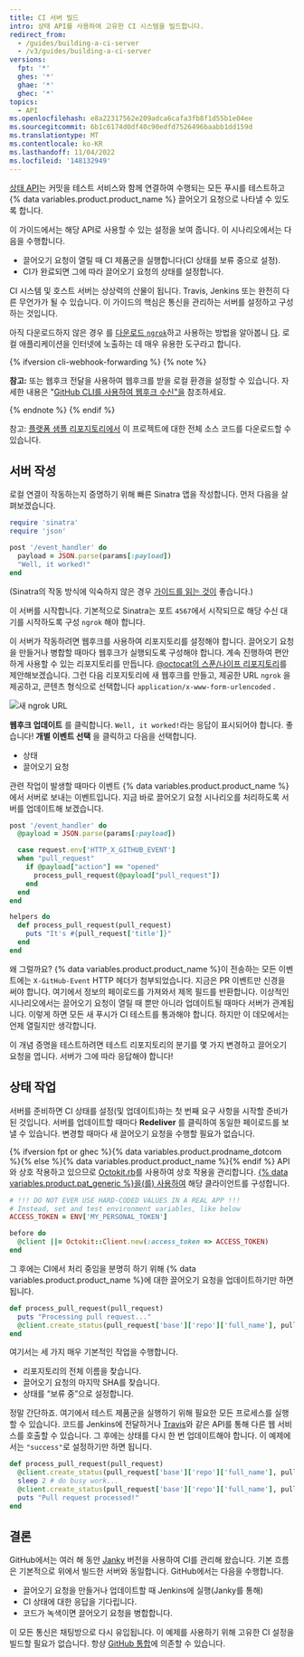 ```yaml
---
title: CI 서버 빌드
intro: 상태 API를 사용하여 고유한 CI 시스템을 빌드합니다.
redirect_from:
  - /guides/building-a-ci-server
  - /v3/guides/building-a-ci-server
versions:
  fpt: '*'
  ghes: '*'
  ghae: '*'
  ghec: '*'
topics:
  - API
ms.openlocfilehash: e8a22317562e209adca6cafa3fb8f1d55b1e04ee
ms.sourcegitcommit: 6b1c6174d0df40c90edfd7526496baabb1dd159d
ms.translationtype: MT
ms.contentlocale: ko-KR
ms.lasthandoff: 11/04/2022
ms.locfileid: '148132949'
---
```

[상태 API][status API]는 커밋을 테스트 서비스와 함께 연결하여 수행되는 모든 푸시를 테스트하고 {% data variables.product.product_name %} 끌어오기 요청으로 나타낼 수 있도록 합니다.

이 가이드에서는 해당 API로 사용할 수 있는 설정을 보여 줍니다.
이 시나리오에서는 다음을 수행합니다.

* 끌어오기 요청이 열릴 때 CI 제품군을 실행합니다(CI 상태를 보류 중으로 설정).
* CI가 완료되면 그에 따라 끌어오기 요청의 상태를 설정합니다.

CI 시스템 및 호스트 서버는 상상력의 산물이 됩니다. Travis, Jenkins 또는 완전히 다른 무언가가 될 수 있습니다. 이 가이드의 핵심은 통신을 관리하는 서버를 설정하고 구성하는 것입니다.

아직 다운로드하지 않은 경우 를 [다운로드 `ngrok`][ngrok]하고 사용하는 방법을 알아봅니 [다][using ngrok]. 로컬 애플리케이션을 인터넷에 노출하는 데 매우 유용한 도구라고 합니다.

{% ifversion cli-webhook-forwarding %} {% note %}

**참고:** 또는 웹후크 전달을 사용하여 웹후크를 받을 로컬 환경을 설정할 수 있습니다. 자세한 내용은 "[GitHub CLI를 사용하여 웹후크 수신"을](/developers/webhooks-and-events/webhooks/receiving-webhooks-with-the-github-cli) 참조하세요.

{% endnote %} {% endif %}

참고: [플랫폼 샘플 리포지토리에서][platform samples] 이 프로젝트에 대한 전체 소스 코드를 다운로드할 수 있습니다.

## 서버 작성

로컬 연결이 작동하는지 증명하기 위해 빠른 Sinatra 앱을 작성합니다.
먼저 다음을 살펴보겠습니다.

``` ruby
require 'sinatra'
require 'json'

post '/event_handler' do
  payload = JSON.parse(params[:payload])
  "Well, it worked!"
end
```

(Sinatra의 작동 방식에 익숙하지 않은 경우 [ 가이드를 읽는 것이][Sinatra] 좋습니다.)

이 서버를 시작합니다. 기본적으로 Sinatra는 포트 `4567`에서 시작되므로 해당 수신 대기를 시작하도록 구성 `ngrok` 해야 합니다.

이 서버가 작동하려면 웹후크를 사용하여 리포지토리를 설정해야 합니다.
끌어오기 요청을 만들거나 병합할 때마다 웹후크가 실행되도록 구성해야 합니다.
계속 진행하여 편안하게 사용할 수 있는 리포지토리를 만듭니다. [@octocat의 스푼/나이프 리포지토리](https://github.com/octocat/Spoon-Knife)를 제안해보겠습니다.
그런 다음 리포지토리에 새 웹후크를 만들고, 제공한 URL `ngrok` 을 제공하고, 콘텐츠 형식으로 선택합니다 `application/x-www-form-urlencoded` .

![새 ngrok URL](/assets/images/webhook_sample_url.png)

**웹후크 업데이트** 를 클릭합니다. `Well, it worked!`라는 응답이 표시되어야 합니다.
좋습니다! **개별 이벤트 선택** 을 클릭하고 다음을 선택합니다.

* 상태
* 끌어오기 요청

관련 작업이 발생할 때마다 이벤트 {% data variables.product.product_name %}에서 서버로 보내는 이벤트입니다. 지금 바로 끌어오기 요청 시나리오를 처리하도록 서버를 업데이트해 보겠습니다.

``` ruby
post '/event_handler' do
  @payload = JSON.parse(params[:payload])

  case request.env['HTTP_X_GITHUB_EVENT']
  when "pull_request"
    if @payload["action"] == "opened"
      process_pull_request(@payload["pull_request"])
    end
  end
end

helpers do
  def process_pull_request(pull_request)
    puts "It's #{pull_request['title']}"
  end
end
```

왜 그럴까요? {% data variables.product.product_name %}이 전송하는 모든 이벤트에는 `X-GitHub-Event` HTTP 헤더가 첨부되었습니다. 지금은 PR 이벤트만 신경을 써야 합니다. 여기에서 정보의 페이로드를 가져와서 제목 필드를 반환합니다. 이상적인 시나리오에서는 끌어오기 요청이 열릴 때 뿐만 아니라 업데이트될 때마다 서버가 관계됩니다. 이렇게 하면 모든 새 푸시가 CI 테스트를 통과해야 합니다.
하지만 이 데모에서는 언제 열릴지만 생각합니다.

이 개념 증명을 테스트하려면 테스트 리포지토리의 분기를 몇 가지 변경하고 끌어오기 요청을 엽니다. 서버가 그에 따라 응답해야 합니다!

## 상태 작업

서버를 준비하면 CI 상태를 설정(및 업데이트)하는 첫 번째 요구 사항을 시작할 준비가 된 것입니다. 서버를 업데이트할 때마다 **Redeliver** 를 클릭하여 동일한 페이로드를 보낼 수 있습니다. 변경할 때마다 새 끌어오기 요청을 수행할 필요가 없습니다.

{% ifversion fpt or ghec %}{% data variables.product.prodname_dotcom %}{% else %}{% data variables.product.product_name %}{% endif %} API와 상호 작용하고 있으므로 [Octokit.rb][octokit.rb]를 사용하여 상호 작용을 관리합니다. [{% data variables.product.pat_generic %}을(를) 사용하여][access token] 해당 클라이언트를 구성합니다.

``` ruby
# !!! DO NOT EVER USE HARD-CODED VALUES IN A REAL APP !!!
# Instead, set and test environment variables, like below
ACCESS_TOKEN = ENV['MY_PERSONAL_TOKEN']

before do
  @client ||= Octokit::Client.new(:access_token => ACCESS_TOKEN)
end
```

그 후에는 CI에서 처리 중임을 분명히 하기 위해 {% data variables.product.product_name %}에 대한 끌어오기 요청을 업데이트하기만 하면 됩니다.

``` ruby
def process_pull_request(pull_request)
  puts "Processing pull request..."
  @client.create_status(pull_request['base']['repo']['full_name'], pull_request['head']['sha'], 'pending')
end
```

여기서는 세 가지 매우 기본적인 작업을 수행합니다.

* 리포지토리의 전체 이름을 찾습니다.
* 끌어오기 요청의 마지막 SHA를 찾습니다.
* 상태를 “보류 중”으로 설정합니다.

정말 간단하죠. 여기에서 테스트 제품군을 실행하기 위해 필요한 모든 프로세스를 실행할 수 있습니다. 코드를 Jenkins에 전달하거나 [Travis][travis api]와 같은 API를 통해 다른 웹 서비스를 호출할 수 있습니다. 그 후에는 상태를 다시 한 번 업데이트해야 합니다. 이 예제에서는 `"success"`로 설정하기만 하면 됩니다.

``` ruby
def process_pull_request(pull_request)
  @client.create_status(pull_request['base']['repo']['full_name'], pull_request['head']['sha'], 'pending')
  sleep 2 # do busy work...
  @client.create_status(pull_request['base']['repo']['full_name'], pull_request['head']['sha'], 'success')
  puts "Pull request processed!"
end
``` 

## 결론

GitHub에서는 여러 해 동안 [Janky][janky] 버전을 사용하여 CI를 관리해 왔습니다.
기본 흐름은 기본적으로 위에서 빌드한 서버와 동일합니다.
GitHub에서는 다음을 수행합니다.

* 끌어오기 요청을 만들거나 업데이트할 때 Jenkins에 실행(Janky를 통해)
* CI 상태에 대한 응답을 기다립니다.
* 코드가 녹색이면 끌어오기 요청을 병합합니다.

이 모든 통신은 채팅방으로 다시 유입됩니다. 이 예제를 사용하기 위해 고유한 CI 설정을 빌드할 필요가 없습니다.
항상 [GitHub 통합][integrations]에 의존할 수 있습니다.

[deploy API]: /rest/reference/repos#deployments
[status API]: /rest/reference/commits#commit-statuses
[ngrok]: https://ngrok.com/
[using ngrok]: /webhooks/configuring/#using-ngrok
[platform samples]: https://github.com/github/platform-samples/tree/master/api/ruby/building-a-ci-server
[Sinatra]: http://www.sinatrarb.com/
[webhook]: /webhooks/
[octokit.rb]: https://github.com/octokit/octokit.rb
[access token]: /articles/creating-an-access-token-for-command-line-use
[travis api]: https://api.travis-ci.org/docs/
[janky]: https://github.com/github/janky
[heaven]: https://github.com/atmos/heaven
[hubot]: https://github.com/github/hubot
[integrations]: https://github.com/integrations
